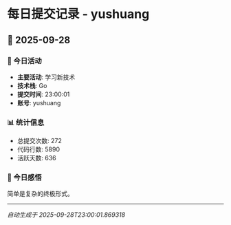 # 每日提交记录 - yushuang

## 📅 2025-09-28

### 🎯 今日活动
- **主要活动**: 学习新技术
- **技术栈**: Go
- **提交时间**: 23:00:01
- **账号**: yushuang

### 📊 统计信息
- 总提交次数: 272
- 代码行数: 5890
- 活跃天数: 636

### 💭 今日感悟
简单是复杂的终极形式。

---
*自动生成于 2025-09-28T23:00:01.869318*

